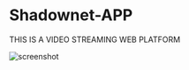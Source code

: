 # Shadownet-APP
THIS IS A VIDEO STREAMING WEB PLATFORM


![screenshot](https://github.com/wisdomekpotu/Shadownet-APP/blob/main/screenshots/front.png) 
